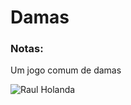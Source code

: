 # Damas

### Notas:

Um jogo comum de damas

![Raul Holanda](https://avatars.githubusercontent.com/u/120270846?v=4)
